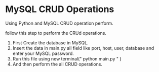 # MySQL CRUD Operations
 Using Python and MySQL CRUD operation perform.

follow this step to perform the CRUd operations.

1. First Create the database in MySQL.
2. Insert the data in main.py all field like port, host, user, database and enter your MySQL password.
3. Run this file using new terminal(" python main.py " )
4. And then perform the all CRUD operations.